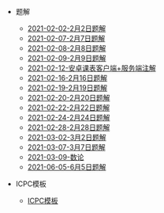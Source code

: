* 题解

  * [2021-02-02-2月2日题解](2021-02-02-2月2日题解.md)
  * [2021-02-07-2月7日题解](2021-02-07-2月7日题解.md)
  * [2021-02-08-2月8日题解](2021-02-08-2月8日题解.md.md)
  * [2021-02-09-2月9日题解](acm/2021-02-09-2月9日题解.md)
  * [2021-02-12-安卓课表客户端+服务端注解](2021-02-12-安卓课表客户端+服务端注解.md)
  * [2021-02-16-2月16日题解](2021-02-16-2月16日题解.md)
  * [2021-02-19-2月19日题解](2021-02-19-2月19日题解.md)
  * [2021-02-20-2月20日题解](2021-02-20-2月20日题解.md)
  * [2021-02-22-2月22日题解](2021-02-22-2月22日题解.md)
  * [2021-02-24-2月24日题解](2021-02-24-2月24日题解.md)
  * [2021-02-28-2月28日题解](2021-02-28-2月28日题解.md)
  * [2021-03-02-3月2日题解](2021-03-02-3月2日题解.md)
  * [2021-03-07-3月7日题解](2021-03-07-3月7日题解.md)
  * [2021-03-09-数论](2021-03-09-数论.md)
  * [2021-06-05-6月5日题解](2021-06-05-6月5日题解.md)

* ICPC模板
  * [ICPC模板](ICPC模板.md)


